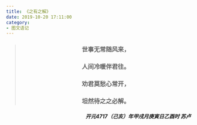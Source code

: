 ```yaml
---
title: 《之有之解》
date: 2019-10-20 17:11:00
category: 
- 图文语记
---
```


<blockquote class="blockquote-center">
<h3 align="center" >世事无常随风来，</h3>
<h3 align="center" >人间冷暖伴君往。</h3>
<h3 align="center" >劝君莫愁心常开，</h3>
<h3 align="center" >坦然待之之必解。</h3>
</blockquote>
<!-- more -->
<h5 align="right" >开元4717（己亥）年甲戌月庚寅日乙酉时 苏卢</h5>

